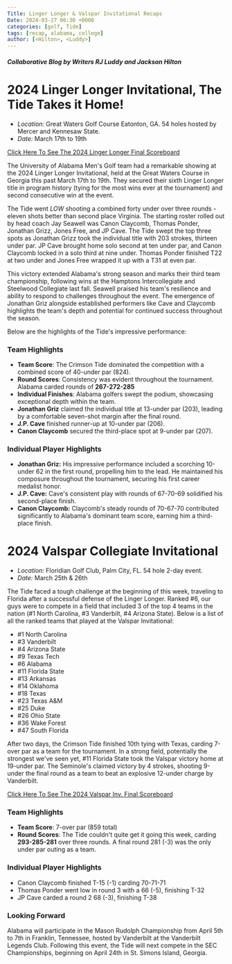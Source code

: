 ```yaml
---
Title: Linger Longer & Valspar Invitational Recaps
Date: 2024-03-27 06:30 +0000
categories: [golf, Tide]
tags: [recap, alabama, college]
author: [<Hilton>, <Luddy>]
---
```

 
 ##### _Collaborative Blog by Writers RJ Luddy and Jackson Hilton_
 
# 2024 Linger Longer Invitational, The Tide Takes it Home!

* _Location:_ Great Waters Golf Course
Eatonton, GA. 54 holes hosted by Mercer and Kennesaw State.
* _Date:_ March 17th to 19th

[Click Here To See The 2024 Linger Longer Final Scoreboard](https://results.golfstat.com/public/leaderboards/gsnav.cfm?pg=team&tid=28850)

The University of Alabama Men's Golf team had a remarkable showing at the 2024 Linger Longer Invitational, held at the Great Waters Course in Georgia this past March 17th to 19th. They secured their sixth Linger Longer title in program history (tying for the most wins ever at the tournament) and second consecutive win at the event.

The Tide went _LOW_ shooting a combined forty under over three rounds - eleven shots better than second place Virginia. The starting roster rolled out by head coach Jay Seawell was Canon Claycomb, Thomas Ponder, Jonathan Grizz, Jones Free, and JP Cave. The Tide swept the top three spots as Jonathan Grizz took the individual title with 203 strokes, thirteen under par. JP Cave brought home solo second at ten under par, and Canon Claycomb locked in a solo third at nine under. Thomas Ponder finished T22 at two under and Jones Free wrapped it up with a T31 at even par.

This victory extended Alabama's strong season and marks their third team championship, following wins at the Hamptons Intercollegiate and Steelwood Collegiate last fall. Seawell praised his team's resilience and ability to respond to challenges throughout the event. The emergence of Jonathan Griz alongside established performers like Cave and Claycomb highlights the team's depth and potential for continued success throughout the season.

Below are the highlights of the Tide's impressive performance:

### Team Highlights

* __Team Score__: The Crimson Tide dominated the competition with a combined score of 40-under par (824). 
* __Round Scores__: Consistency was evident throughout the tournament. Alabama carded rounds of __267-272-285__
* __Individual Finishes__: Alabama golfers swept the podium, showcasing exceptional depth within the team.
* __Jonathan Griz__ claimed the individual title at 13-under par (203), leading by a comfortable seven-shot margin after the final round.
* __J.P. Cave__ finished runner-up at 10-under par (206).
* __Canon Claycomb__ secured the third-place spot at 9-under par (207).

### Individual Player Highlights

* __Jonathan Griz:__ His impressive performance included a scorching 10-under 62 in the first round, propelling him to the lead. He maintained his composure throughout the tournament, securing his first career medalist honor.
* __J.P. Cave:__ Cave's consistent play with rounds of 67-70-69 solidified his second-place finish.
* __Canon Claycomb:__ Claycomb's steady rounds of 70-67-70 contributed significantly to Alabama's dominant team score, earning him a third-place finish.

# 2024 Valspar Collegiate Invitational
* _Location:_ Floridian Golf Club, Palm City, FL. 54 hole 2-day event. 
* _Date:_ March 25th & 26th

The Tide faced a tough challenge at the beginning of this week, traveling to Florida after a successful defense of the Linger Longer. Ranked #6, our guys were to compete in a field that included 3 of the top 4 teams in the nation (#1 North Carolina, #3 Vanderbilt, #4 Arizona State). Below is a list of all the ranked teams that played at the Valspar Invitational: 

- #1 North Carolina
- #3 Vanderbilt
- #4 Arizona State
- #9 Texas Tech
- #6 Alabama
- #11 Florida State
- #13 Arkansas
- #14 Oklahoma
- #18 Texas
- #23 Texas A&M
- #25 Duke
- #26 Ohio State
- #36 Wake Forest
- #47 South Florida

After two days, the Crimson Tide finished 10th tying with Texas, carding 7-over par as a team for the tournament. In a strong field, potentially the strongest we've seen yet, #11 Florida State took the Valspar victory home at 19-under par. The Seminole's claimed victory by 4 strokes, shooting 9-under the final round as a team to beat an explosive 12-under charge by Vanderbilt. 

[Click Here To See The 2024 Valspar Inv. Final Scoreboard](https://results.golfstat.com/public/leaderboards/gsnav.cfm?pg=team&tid=28932)

### Team Highlights

* __Team Score__: 7-over par (859 total)  
* __Round Scores__: The Tide couldn't quite get it going this week, carding __293-285-281__ over three rounds. A final round 281 (-3) was the only under par outing as a team. 

### Individual Player Highlights
* Canon Claycomb finished T-15 (-1) carding 70-71-71
* Thomas Ponder went low in round 3 with a 66 (-5), finishing T-32
* JP Cave carded a round 2 68 (-3), finishing T-38

### Looking Forward
Alabama will participate in the Mason Rudolph Championship from April 5th to 7th in Franklin, Tennessee, hosted by Vanderbilt at the Vanderbilt Legends Club. Following this event, the Tide will next compete in the SEC Championships, beginning on April 24th in St. Simons Island, Georgia. 